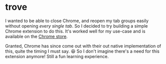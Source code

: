 # trove

I wanted to be able to close Chrome, and reopen my tab groups easily without opening _every single tab_. So I decided to try building a simple Chrome extension to do this. It's worked well for my use-case and is available on the [Chrome store]([url](https://chromewebstore.google.com/detail/trove/nhnlagbhhimncnmaecadhnkmhnidehaa)https://chromewebstore.google.com/detail/trove/nhnlagbhhimncnmaecadhnkmhnidehaa).

Granted, Chrome has since come out with their out native implementation of this, quite the timing I must say. 😆 So I don't imagine there's a need for this extension anymore! Still a fun learning experience.
